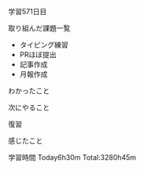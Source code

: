 学習571日目

取り組んだ課題一覧

- タイピング練習
- PRほぼ提出 
- 記事作成
- 月報作成

わかったこと

次にやること

復習


感じたこと

学習時間 Today6h30m Total:3280h45m